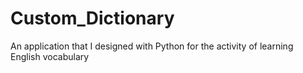 # Custom_Dictionary
An application that I designed with Python for the activity of learning English vocabulary
